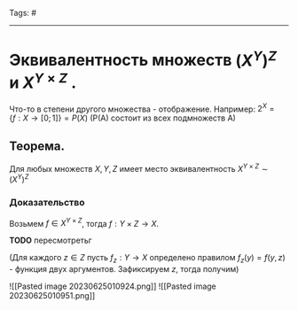 Tags: #

---
# Эквивалентность множеств $( X^Y )^Z$ и $X^{Y\times Z}$ .
Что-то в степени другого множества - отображение. Например: $2^X = \{f:X\rightarrow [0;1]\} = P(X)$ (P(A) состоит из всех подмножеств A) 

## Теорема.
Для любых множеств $X,Y,Z$ имеет место эквивалентность $X^{Y\times Z} \sim (X^Y)^Z$

### Доказательство
Возьмем $f \in X^{Y\times Z}$, тогда $f:Y\times Z \rightarrow X$. 

**TODO** пересмотретьг

(Для каждого $z \in Z$ пусть $f_z: Y \rightarrow X$ определено правилом $f_z(y) = f(y,z)$ - функция двух аргументов. Зафиксируем $z$, тогда получим) 

![[Pasted image 20230625010924.png]]
![[Pasted image 20230625010951.png]]